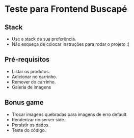 # Teste para Frontend Buscapé

## Stack

* Use a stack da sua preferência.
* Não esqueça de colocar instruções para rodar o projeto :)

## Pré-requisitos

* Listar os produtos.
* Adicionar no carrinho.
* Remover do carrinho.
* Galeria de imagens

## Bonus game

* Trocar imagens quebradas para imagens de erro default.
* Renderizar no server side.
* Persistir os dados.
* Teste do código.